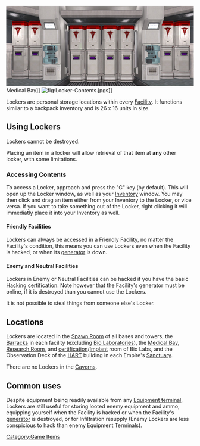 ![](images/Lockers_biolab.jpg "fig:Lockers_biolab.jpg") Medical Bay\]\]
![](Locker.$1.md.jpg "fig:Locker-Contents.jpg")s\]\]

Lockers are personal storage locations within every
[Facility](facilities.md "wikilink"). It functions similar to a backpack
inventory and is 26 x 16 units in size.

## Using Lockers

Lockers cannot be destroyed.

Placing an item in a locker will allow retrieval of that item at **any**
other locker, with some limitations.

### Accessing Contents

To access a Locker, approach and press the "G" key (by default). This
will open up the Locker window, as well as your
[Inventory](Inventory.md "wikilink") window. You may then click and drag an
item either from your Inventory to the Locker, or vice versa. If you
want to take something out of the Locker, right clicking it will
immediatly place it into your Inventory as well.

#### Friendly Facilities

Lockers can always be accessed in a Friendly Facility, no matter the
Facility's condition, this means you can use Lockers even when the
Facility is hacked, or when its [generator](generator.md "wikilink") is
down.

#### Enemy and Neutral Facilities

Lockers in Enemy or Neutral Facilities can be hacked if you have the
basic [Hacking](<Hacking_(Certification)> "wikilink")
[certification](certification.md "wikilink"). Note however that the
Facility's generator must be online, if it is destroyed than you cannot
use the Lockers.

It is not possible to steal things from someone else's Locker.

## Locations

Lockers are located in the [Spawn Room](Spawn_Room.md "wikilink") of all
bases and towers, the [Barracks](Barracks.md "wikilink") in each facility
(excluding [Bio Laboratories](Bio_Laboratory.md "wikilink")), the [Medical
Bay](Medical_Bay.md "wikilink"), [Research Room](Research_Room.md "wikilink"),
and
[certification](certification.md "wikilink")/[Implant](Implant.md "wikilink")
room of Bio Labs, and the Observation Deck of the
[HART](HART.md "wikilink") building in each Empire's
[Sanctuary](Sanctuary.md "wikilink").

There are no Lockers in the [Caverns](Cavern.md "wikilink").

## Common uses

Despite equipment being readily available from any [Equipment
terminal](Equipment_terminal.md "wikilink"), Lockers are still useful for
storing looted enemy equipment and ammo, equipping yourself when the
Facility is hacked or when the Facility's
[generator](generator.md "wikilink") is destroyed, or for Infiltration
resupply (Enemy Lockers are less conspicious to hack than enemy
Equipment Terminals).

[Category:Game Items](Category:Game_Items.md "wikilink")

